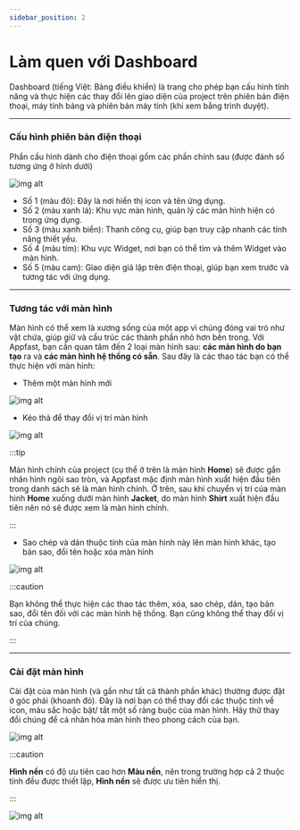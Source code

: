 ```yaml
---
sidebar_position: 2
---
```


# Làm quen với Dashboard

Dashboard (tiếng Việt: Bảng điều khiển) là trang cho phép bạn cấu hình tính năng và thực hiện các thay đổi lên giao diện của project trên phiên bản điện thoại, máy tính bảng và phiên bản máy tính (khi xem bằng trình duyệt). 

---

### Cấu hình phiên bản điện thoại

Phần cấu hình dành cho điện thoại gồm các phần chính sau (được đánh số tương ứng ở hình dưới)

![img alt](/img/create-app/dashboard/200514-lam-quen-voi-dashboard-01.jpeg)

- Số 1 (màu đỏ): Đây là nơi hiển thị icon và tên ứng dụng.
- Số 2 (màu xanh lá): Khu vực màn hình, quản lý các màn hình hiện có trong ứng dụng.
- Số 3 (màu xanh biển): Thanh công cụ, giúp bạn truy cập nhanh các tính năng thiết yếu.
- Số 4 (màu tím): Khu vực Widget, nơi bạn có thể tìm và thêm Widget vào màn hình.
- Số 5 (màu cam): Giao diện giả lập trên điện thoại, giúp bạn xem trước và tương tác với ứng dụng.

---

### Tương tác với màn hình

Màn hình có thể xem là xương sống của một app vì chúng đóng vai trò như vật chứa, giúp giữ và cấu trúc các thành phần nhỏ hơn bên trong. Với Appfast, bạn cần quan tâm đến 2 loại màn hình sau: **các màn hình do bạn tạo** ra và **các màn hình hệ thống có sẵn**.
Sau đây là các thao tác bạn có thể thực hiện với màn hình:

- Thêm một màn hình mới

![img alt](/img/create-app/dashboard/200514-lam-quen-voi-dashboard-02.jpeg)

- Kéo thả để thay đổi vị trí màn hình

![img alt](/img/create-app/dashboard/200514-lam-quen-voi-dashboard-03.jpeg)

:::tip

Màn hình chính của project (cụ thể ở trên là màn hình **Home**) sẽ được gắn nhãn hình ngôi sao tròn, và Appfast mặc định màn hình xuất hiện đầu tiên trong danh sách sẽ là màn hình chính. Ở trên, sau khi chuyển vị trí của màn hình **Home** xuống dưới màn hình **Jacket**, do màn hình **Shirt** xuất hiện đầu tiên nên nó sẽ được xem là màn hình chính.

:::

- Sao chép và dán thuộc tính của màn hình này lên màn hình khác, tạo bản sao, đổi tên hoặc xóa màn hình

![img alt](/img/create-app/dashboard/200514-lam-quen-voi-dashboard-04.jpeg)

:::caution

Bạn không thể thực hiện các thao tác thêm, xóa, sao chép, dán, tạo bản sao, đổi tên đối với các màn hình hệ thống. Bạn cũng không thể thay đổi vị trí của chúng.

:::

---

### Cài đặt màn hình

Cài đặt của màn hình (và gần như tất cả thành phần khác) thường được đặt ở góc phải (khoanh đỏ). Đây là nơi bạn có thể thay đổi các thuộc tính về icon, màu sắc hoặc bật/ tắt một số ràng buộc của màn hình. Hãy thử thay đổi chúng để cá nhân hóa màn hình theo phong cách của bạn.

![img alt](/img/create-app/dashboard/200514-lam-quen-voi-dashboard-05.jpeg)

:::caution

**Hình nền** có độ ưu tiên cao hơn **Màu nền**, nên trong trường hợp cả 2 thuộc tính đều được thiết lập, **Hình nền** sẽ được ưu tiên hiển thị.

:::

![img alt](/img/create-app/dashboard/200514-lam-quen-voi-dashboard-06.jpeg)